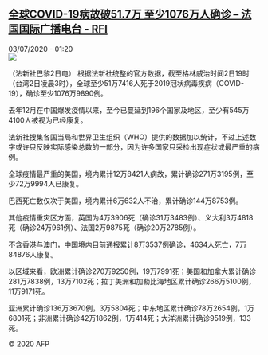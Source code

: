 <!--1593741301000-->
[全球COVID-19病故破51.7万 至少1076万人确诊 – 法国国际广播电台 - RFI](http://www.rfi.fr//cn/contenu/20200703-%E5%85%A8%E7%90%83covid-19%E7%97%85%E6%95%85%E7%A0%B4517%E4%B8%87-%E8%87%B3%E5%B0%911076%E4%B8%87%E4%BA%BA%E7%A1%AE%E8%AF%8A)
------

<div>03/07/2020 - 01:20</div><img src="https://s.rfi.fr/media/display/93d54042-bcc0-11ea-93f6-005056bff430/w:310/p:16x9/int0002b.200703072005.jpg"><div class="t-content__body u-clearfix"><div class="m-interstitial"></div><p>（法新社巴黎2日电）    根据法新社统整的官方数据，截至格林威治时间2日19时（台湾2日凌晨3时），全球至少51万7416人死于2019冠状病毒疾病（COVID-19），确诊至少1076万9890例。</p><p>    去年12月在中国爆发疫情以来，至今已蔓延到196个国家及地区，至少有545万4100人被视为已经康复。</p><p>    法新社搜集各国当局和世界卫生组织（WHO）提供的数据加以统计，不过上述数字或许只反映实际感染总数的一部分，因为许多国家只采检出现症状或最严重的病例。</p><p>    全球疫情最严重的美国，境内累计12万8421人病故，累计确诊271万3195例，至少72万9994人已康复。</p><p>    巴西死亡数仅次于美国，境内累计6万632人不治，累计确诊144万8753例。</p><p>    其他疫情重灾区方面，英国为4万3906死（确诊31万3483例）、义大利3万4818死（确诊24万961例）、法国2万9875死（确诊20万2785例）。</p><p>    不含香港与澳门，中国境内目前通报累计8万3537例确诊，4634人死亡，7万84876人康复。</p><p>    以区域来看，欧洲累计确诊270万9250例，19万7991死；美国和加拿大累计确诊281万7838例，13万7102死；拉丁美洲和加勒比海地区累计确诊266万5100例，11万9171死。</p><p>    亚洲累计确诊136万3670例，3万5804死；中东地区累计确诊78万2654例，1万6801死；非洲累计确诊42万1862例，1万414死；大洋洲累计确诊9519例，133死。</p><p class="t-copyright">© 2020 AFP</p>        </div>
